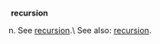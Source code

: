  **recursion**

​n. See
[recursion](http://weblogs.asp.net/jkey/archive/2005/02/04/366984.aspx "http://monkeymess.com/johnnyjack/archive/2005/02/04/548.aspx").\
See also:
[recursion](/ryan/archive/2005/02/04/7156.aspx "http://weblogs.asp.net/jkey/archive/2005/02/04/366984.aspx").
